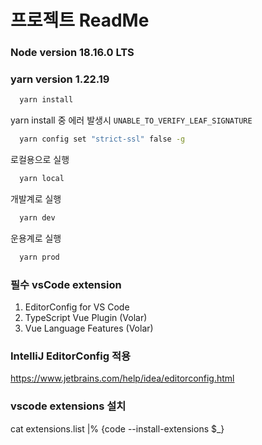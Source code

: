 # 프로젝트 ReadMe

### Node version 18.16.0 LTS
### yarn version 1.22.19

```bash
  yarn install
```

yarn install 중 에러 발생시 ``` UNABLE_TO_VERIFY_LEAF_SIGNATURE ```
```bash
  yarn config set "strict-ssl" false -g
```

로컬용으로 실행 
```bash
  yarn local
```

개발계로 실행
```bash
  yarn dev
```

운용계로 실행
```bash
  yarn prod
```

### 필수 vsCode extension
1. EditorConfig for VS Code
2. TypeScript Vue Plugin (Volar)
3. Vue Language Features (Volar)

### IntelliJ EditorConfig 적용
https://www.jetbrains.com/help/idea/editorconfig.html

### vscode extensions 설치
cat extensions.list |% {code --install-extensions $_}
